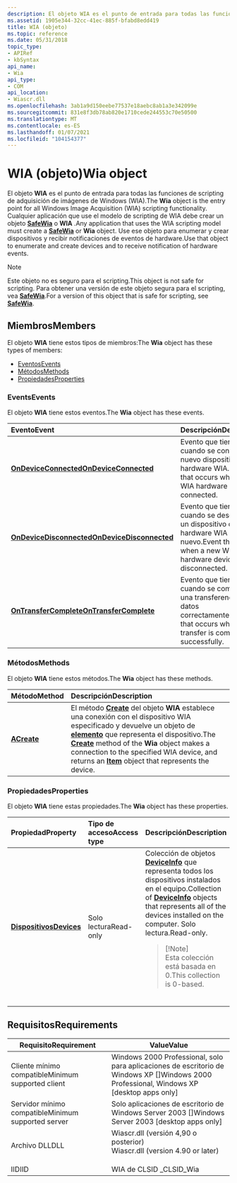 ```yaml
---
description: El objeto WIA es el punto de entrada para todas las funciones de scripting de adquisición de imágenes de Windows (WIA).
ms.assetid: 1905e344-32cc-41ec-885f-bfabd8edd419
title: WIA (objeto)
ms.topic: reference
ms.date: 05/31/2018
topic_type:
- APIRef
- kbSyntax
api_name:
- Wia
api_type:
- COM
api_location:
- Wiascr.dll
ms.openlocfilehash: 3ab1a9d150eebe77537e18aebc8ab1a3e342099e
ms.sourcegitcommit: 831e8f3db78ab820e1710cede244553c70e50500
ms.translationtype: MT
ms.contentlocale: es-ES
ms.lasthandoff: 01/07/2021
ms.locfileid: "104154377"
---
```

# <a name="wia-object"></a><span data-ttu-id="3c430-103">WIA (objeto)</span><span class="sxs-lookup"><span data-stu-id="3c430-103">Wia object</span></span>

<span data-ttu-id="3c430-104">El objeto **WIA** es el punto de entrada para todas las funciones de scripting de adquisición de imágenes de Windows (WIA).</span><span class="sxs-lookup"><span data-stu-id="3c430-104">The **Wia** object is the entry point for all Windows Image Acquisition (WIA) scripting functionality.</span></span> <span data-ttu-id="3c430-105">Cualquier aplicación que use el modelo de scripting de WIA debe crear un objeto [**SafeWia**](-wia-safewia.md) o **WIA** .</span><span class="sxs-lookup"><span data-stu-id="3c430-105">Any application that uses the WIA scripting model must create a [**SafeWia**](-wia-safewia.md) or **Wia** object.</span></span> <span data-ttu-id="3c430-106">Use ese objeto para enumerar y crear dispositivos y recibir notificaciones de eventos de hardware.</span><span class="sxs-lookup"><span data-stu-id="3c430-106">Use that object to enumerate and create devices and to receive notification of hardware events.</span></span>

> [!Note]  
> <span data-ttu-id="3c430-107">Este objeto no es seguro para el scripting.</span><span class="sxs-lookup"><span data-stu-id="3c430-107">This object is not safe for scripting.</span></span> <span data-ttu-id="3c430-108">Para obtener una versión de este objeto segura para el scripting, vea [**SafeWia**](-wia-safewia.md).</span><span class="sxs-lookup"><span data-stu-id="3c430-108">For a version of this object that is safe for scripting, see [**SafeWia**](-wia-safewia.md).</span></span>

 

## <a name="members"></a><span data-ttu-id="3c430-109">Miembros</span><span class="sxs-lookup"><span data-stu-id="3c430-109">Members</span></span>

<span data-ttu-id="3c430-110">El objeto **WIA** tiene estos tipos de miembros:</span><span class="sxs-lookup"><span data-stu-id="3c430-110">The **Wia** object has these types of members:</span></span>

-   [<span data-ttu-id="3c430-111">Eventos</span><span class="sxs-lookup"><span data-stu-id="3c430-111">Events</span></span>](#events)
-   [<span data-ttu-id="3c430-112">Métodos</span><span class="sxs-lookup"><span data-stu-id="3c430-112">Methods</span></span>](#methods)
-   [<span data-ttu-id="3c430-113">Propiedades</span><span class="sxs-lookup"><span data-stu-id="3c430-113">Properties</span></span>](#properties)

### <a name="events"></a><span data-ttu-id="3c430-114">Events</span><span class="sxs-lookup"><span data-stu-id="3c430-114">Events</span></span>

<span data-ttu-id="3c430-115">El objeto **WIA** tiene estos eventos.</span><span class="sxs-lookup"><span data-stu-id="3c430-115">The **Wia** object has these events.</span></span>



| <span data-ttu-id="3c430-116">Evento</span><span class="sxs-lookup"><span data-stu-id="3c430-116">Event</span></span>                                                                 | <span data-ttu-id="3c430-117">Descripción</span><span class="sxs-lookup"><span data-stu-id="3c430-117">Description</span></span>                                                                  |
|:----------------------------------------------------------------------|:-----------------------------------------------------------------------------|
| [<span data-ttu-id="3c430-118">**OnDeviceConnected**</span><span class="sxs-lookup"><span data-stu-id="3c430-118">**OnDeviceConnected**</span></span>](-wia--iwiaevents-ondeviceconnected.md)       | <span data-ttu-id="3c430-119">Evento que tiene lugar cuando se conecta un nuevo dispositivo de hardware WIA.</span><span class="sxs-lookup"><span data-stu-id="3c430-119">Event that occurs when a new WIA hardware device is connected.</span></span><br/>    |
| [<span data-ttu-id="3c430-120">**OnDeviceDisconnected**</span><span class="sxs-lookup"><span data-stu-id="3c430-120">**OnDeviceDisconnected**</span></span>](-wia--iwiaevents-ondevicedisconnected.md) | <span data-ttu-id="3c430-121">Evento que tiene lugar cuando se desconecta un dispositivo de hardware WIA nuevo.</span><span class="sxs-lookup"><span data-stu-id="3c430-121">Event that occurs when a new WIA hardware device is disconnected.</span></span><br/> |
| [<span data-ttu-id="3c430-122">**OnTransferComplete**</span><span class="sxs-lookup"><span data-stu-id="3c430-122">**OnTransferComplete**</span></span>](-wia--iwiaevents-ontransfercomplete.md)     | <span data-ttu-id="3c430-123">Evento que tiene lugar cuando se completa una transferencia de datos correctamente.</span><span class="sxs-lookup"><span data-stu-id="3c430-123">Event that occurs when a data transfer is completed successfully.</span></span><br/> |



 

### <a name="methods"></a><span data-ttu-id="3c430-124">Métodos</span><span class="sxs-lookup"><span data-stu-id="3c430-124">Methods</span></span>

<span data-ttu-id="3c430-125">El objeto **WIA** tiene estos métodos.</span><span class="sxs-lookup"><span data-stu-id="3c430-125">The **Wia** object has these methods.</span></span>



| <span data-ttu-id="3c430-126">Método</span><span class="sxs-lookup"><span data-stu-id="3c430-126">Method</span></span>                             | <span data-ttu-id="3c430-127">Descripción</span><span class="sxs-lookup"><span data-stu-id="3c430-127">Description</span></span>                                                                                                                                                                                                |
|:-----------------------------------|:-----------------------------------------------------------------------------------------------------------------------------------------------------------------------------------------------------------|
| [<span data-ttu-id="3c430-128">**A**</span><span class="sxs-lookup"><span data-stu-id="3c430-128">**Create**</span></span>](-wia-iwia-create.md) | <span data-ttu-id="3c430-129">El método [**Create**](-wia-iwia-create.md) del objeto **WIA** establece una conexión con el dispositivo WIA especificado y devuelve un objeto de [**elemento**](-wia-item.md) que representa el dispositivo.</span><span class="sxs-lookup"><span data-stu-id="3c430-129">The [**Create**](-wia-iwia-create.md) method of the **Wia** object makes a connection to the specified WIA device, and returns an [**Item**](-wia-item.md) object that represents the device.</span></span><br/> |



 

### <a name="properties"></a><span data-ttu-id="3c430-130">Propiedades</span><span class="sxs-lookup"><span data-stu-id="3c430-130">Properties</span></span>

<span data-ttu-id="3c430-131">El objeto **WIA** tiene estas propiedades.</span><span class="sxs-lookup"><span data-stu-id="3c430-131">The **Wia** object has these properties.</span></span>



<table>
<colgroup>
<col style="width: 33%" />
<col style="width: 33%" />
<col style="width: 33%" />
</colgroup>
<thead>
<tr class="header">
<th style="text-align: left;"><span data-ttu-id="3c430-132">Propiedad</span><span class="sxs-lookup"><span data-stu-id="3c430-132">Property</span></span></th>
<th style="text-align: left;"><span data-ttu-id="3c430-133">Tipo de acceso</span><span class="sxs-lookup"><span data-stu-id="3c430-133">Access type</span></span></th>
<th style="text-align: left;"><span data-ttu-id="3c430-134">Descripción</span><span class="sxs-lookup"><span data-stu-id="3c430-134">Description</span></span></th>
</tr>
</thead>
<tbody>
<tr class="odd">
<td style="text-align: left;"><span data-ttu-id="3c430-135"><a href="-wia-iwia-devices.md"><strong>Dispositivos</strong></a></span><span class="sxs-lookup"><span data-stu-id="3c430-135"><a href="-wia-iwia-devices.md"><strong>Devices</strong></a></span></span><br/></td>
<td style="text-align: left;"><span data-ttu-id="3c430-136">Solo lectura</span><span class="sxs-lookup"><span data-stu-id="3c430-136">Read-only</span></span><br/></td>
<td style="text-align: left;"><span data-ttu-id="3c430-137">Colección de objetos <a href="-wia-deviceinfo.md"><strong>DeviceInfo</strong></a> que representa todos los dispositivos instalados en el equipo.</span><span class="sxs-lookup"><span data-stu-id="3c430-137">Collection of <a href="-wia-deviceinfo.md"><strong>DeviceInfo</strong></a> objects that represents all of the devices installed on the computer.</span></span> <span data-ttu-id="3c430-138">Solo lectura.</span><span class="sxs-lookup"><span data-stu-id="3c430-138">Read-only.</span></span> <br/>
<blockquote>
[!Note]<br />
<span data-ttu-id="3c430-139">Esta colección está basada en 0.</span><span class="sxs-lookup"><span data-stu-id="3c430-139">This collection is 0-based.</span></span>
</blockquote>
<br/></td>
</tr>
</tbody>
</table>



 

## <a name="requirements"></a><span data-ttu-id="3c430-140">Requisitos</span><span class="sxs-lookup"><span data-stu-id="3c430-140">Requirements</span></span>



| <span data-ttu-id="3c430-141">Requisito</span><span class="sxs-lookup"><span data-stu-id="3c430-141">Requirement</span></span> | <span data-ttu-id="3c430-142">Value</span><span class="sxs-lookup"><span data-stu-id="3c430-142">Value</span></span> |
|-------------------------------------|---------------------------------------------------------------------------------------------------------------|
| <span data-ttu-id="3c430-143">Cliente mínimo compatible</span><span class="sxs-lookup"><span data-stu-id="3c430-143">Minimum supported client</span></span><br/> | <span data-ttu-id="3c430-144">Windows 2000 Professional, solo para aplicaciones de escritorio de Windows XP \[\]</span><span class="sxs-lookup"><span data-stu-id="3c430-144">Windows 2000 Professional, Windows XP \[desktop apps only\]</span></span><br/>                                        |
| <span data-ttu-id="3c430-145">Servidor mínimo compatible</span><span class="sxs-lookup"><span data-stu-id="3c430-145">Minimum supported server</span></span><br/> | <span data-ttu-id="3c430-146">Solo aplicaciones de escritorio de Windows Server 2003 \[\]</span><span class="sxs-lookup"><span data-stu-id="3c430-146">Windows Server 2003 \[desktop apps only\]</span></span><br/>                                                          |
| <span data-ttu-id="3c430-147">Archivo DLL</span><span class="sxs-lookup"><span data-stu-id="3c430-147">DLL</span></span><br/>                      | <dl> <span data-ttu-id="3c430-148"><dt>Wiascr.dll (versión 4,90 o posterior)</dt></span><span class="sxs-lookup"><span data-stu-id="3c430-148"><dt>Wiascr.dll (version 4.90 or later)</dt></span></span> </dl> |
| <span data-ttu-id="3c430-149">IID</span><span class="sxs-lookup"><span data-stu-id="3c430-149">IID</span></span><br/>                      | <span data-ttu-id="3c430-150">WIA de CLSID \_</span><span class="sxs-lookup"><span data-stu-id="3c430-150">CLSID\_Wia</span></span><br/>                                                                                         |



 

 




